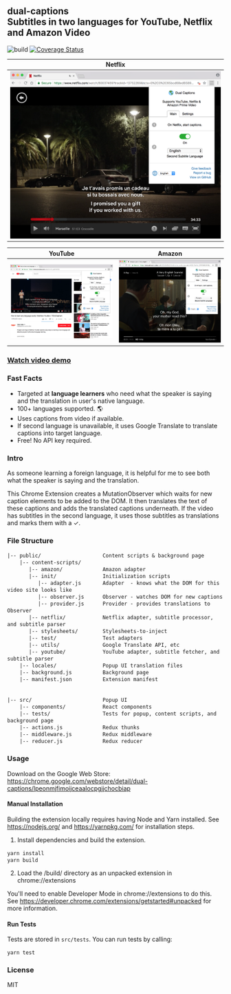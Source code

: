 ## dual-captions <br/> Subtitles in two languages for YouTube, Netflix and Amazon Video
![build](https://travis-ci.com/mikesteele/dual-captions.svg?branch=master) [![Coverage Status](https://coveralls.io/repos/github/mikesteele/dual-captions/badge.svg)](https://coveralls.io/github/mikesteele/dual-captions)

| Netflix  |
|:--------:|
| <img src="https://raw.githubusercontent.com/mikesteele/dual-captions-gifs/master/netflix.png"> |

| YouTube      | Amazon        |
|:-------------:|:-------------:|
| <img src="https://raw.githubusercontent.com/mikesteele/dual-captions-gifs/master/youtube.png"> | <img src="https://raw.githubusercontent.com/mikesteele/dual-captions-gifs/master/amazon.png"> |

### <a href="https://www.youtube.com/watch?v=grYMOv9K3kY" target="_blank">Watch video demo</a>
### Fast Facts

* Targeted at **language learners** who need what the speaker is saying and the translation in user's native language.
* 100+ languages supported. 🌎
* Uses captions from video if available.
* If second language is unavailable, it uses Google Translate to translate captions into target language.
* Free! No API key required.

### Intro

As someone learning a foreign language, it is helpful for me to see both what the speaker is saying and the translation.

This Chrome Extension creates a MutationObserver which waits for new caption elements to be added to the DOM. It then translates the text of these captions and adds the translated captions underneath.  If the video has subtitles in the second language, it uses those subtitles as translations and marks them with a ✓.

### File Structure

````
|-- public/                    Content scripts & background page
    |-- content-scripts/
       |-- amazon/             Amazon adapter
       |-- init/               Initialization scripts
          |-- adapter.js       Adapter  - knows what the DOM for this video site looks like
          |-- observer.js      Observer - watches DOM for new captions
          |-- provider.js      Provider - provides translations to Observer
       |-- netflix/            Netflix adapter, subtitle processor, and subtitle parser
       |-- stylesheets/        Stylesheets-to-inject
       |-- test/               Test adapters
       |-- utils/              Google Translate API, etc
       |-- youtube/            YouTube adapter, subtitle fetcher, and subtitle parser
    |-- locales/               Popup UI translation files
    |-- background.js          Background page
    |-- manifest.json          Extension manifest


|-- src/                       Popup UI
    |-- components/            React components
    |-- tests/                 Tests for popup, content scripts, and background page
    |-- actions.js             Redux thunks
    |-- middleware.js          Redux middleware
    |-- reducer.js             Redux reducer
````


### Usage

Download on the Google Web Store: https://chrome.google.com/webstore/detail/dual-captions/lpeonmjfimoijceaalocpgjjchocbiap

#### Manual Installation

Building the extension locally requires having Node and Yarn installed. See https://nodejs.org/ and https://yarnpkg.com/ for installation steps.

1. Install dependencies and build the extension.

````
yarn install
yarn build
````

2. Load the /build/ directory as an unpacked extension in chrome://extensions

You'll need to enable Developer Mode in chrome://extensions to do this. See https://developer.chrome.com/extensions/getstarted#unpacked for more information.

#### Run Tests

Tests are stored in `src/tests`. You can run tests by calling:

```
yarn test
```

### License

MIT
